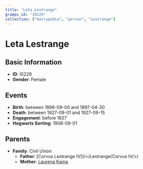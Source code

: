 ```yaml
---
title: "Leta Lestrange"
gramps_id: "I0229"
collection: ["Harrypedia", "person", "Lestrange"]
---
```


# Leta Lestrange

## Basic Information

- **ID**: I0229
- **Gender**: Female

## Events

- **Birth**: between 1896-09-00 and 1897-04-30
- **Death**: between 1927-09-01 and 1927-09-15
- **Engagement**: before 1927
- **Hogwarts Sorting**: 1908-09-01

## Parents

- **Family**: Civil Union
  - **Father**: [Corvus Lestrange IV](/</Lestrange/Corvus IV/>)
  - **Mother**: [Laurena Kama](//Kama/Laurena/)

